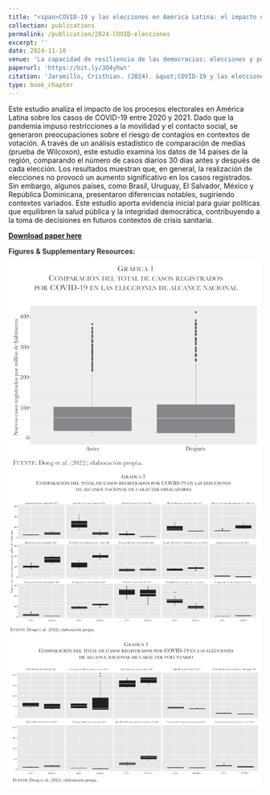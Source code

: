 ```yaml
---
title: "<span>COVID-19 y las elecciones en América Latina: el impacto de los procesos electorales en el número de casos registrados</span>"
collection: publications
permalink: /publication/2024-COVID-elecciones
excerpt: ''
date: 2024-11-10
venue: 'La capacidad de resiliencia de las democracias: elecciones y política en contexto de pandemia'
paperurl: 'https://bit.ly/3O4yhwt'
citation: 'Jaramillo, Cristhian. (2024). &quot;COVID-19 y las elecciones en América Latina: el impacto de los procesos electorales en el número de casos registrados.&quot; In: <i>La capacidad de resiliencia de las democracias: elecciones y política en contexto de pandemia</i> edited by Flavia Freidenberg. México City: UNAM.'
type: book_chapter
---
```


Este estudio analiza el impacto de los procesos electorales en América Latina sobre los casos de COVID-19 entre 2020 y 2021. Dado que la pandemia impuso restricciones a la movilidad y el contacto social, se generaron preocupaciones sobre el riesgo de contagios en contextos de votación. A través de un análisis estadístico de comparación de medias (prueba de Wilcoxon), este estudio examina los datos de 14 países de la región, comparando el número de casos diarios 30 días antes y después de cada elección. Los resultados muestran que, en general, la realización de elecciones no provocó un aumento significativo en los casos registrados. Sin embargo, algunos países, como Brasil, Uruguay, El Salvador, México y República Dominicana, presentaron diferencias notables, sugiriendo contextos variados. Este estudio aporta evidencia inicial para guiar políticas que equilibren la salud pública y la integridad democrática, contribuyendo a la toma de decisiones en futuros contextos de crisis sanitaria.

[**Download paper here**](https://www.researchgate.net/publication/385661508_COVID-19_y_las_elecciones_en_America_Latina_el_impacto_de_los_procesos_electorales_en_el_numero_de_casos_registrados)

**<span style='color:#333333'>Figures & Supplementary Resources:</span>**

<img src="/images/covid_1.png"/>

<img src="/images/covid_2.png"/>

<img src="/images/covid_3.png"/>

